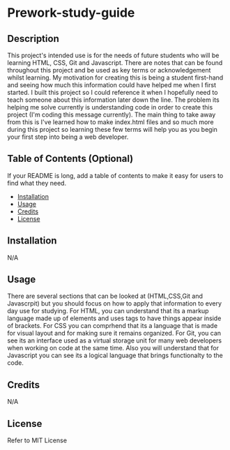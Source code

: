 # Prework-study-guide
## Description

This project's intended use is for the needs of future students who will be learning HTML, CSS, Git and Javascript. There are notes that can be found throughout this project and be used as key terms or acknowledgement whilst learning. My motivation for creating this is being a student first-hand and seeing how much this information could have helped me when I first started. I built this project so I could reference it when I hopefully need to teach someone about this information later down the line. The problem its helping me solve currently is understanding code in order to create this project (I'm coding this message currently). The main thing to take away from this is I've learned how to make index.html files and so much more during this project so learning these few terms will help you as you begin your first step into being a web developer.

## Table of Contents (Optional)

If your README is long, add a table of contents to make it easy for users to find what they need.

- [Installation](#installation)
- [Usage](#usage)
- [Credits](#credits)
- [License](#license)

## Installation

N/A

## Usage

There are several sections that can be looked at (HTML,CSS,Git and Javascrpit) but you should focus on how to apply that information to every day use for studying. For HTML, you can understand that its a markup language made up of elements and uses tags to have things appear inside of brackets. For CSS you can comprhend that its a language that is made for visual layout and for making sure it remains organized. For Git, you can see its an interface used as a virtual storage unit for many web developers when working on code at the same time. Also you will understand that for Javascript you can see its a logical language that brings functionalty to the code. 

## Credits

N/A

## License

Refer to MIT License

